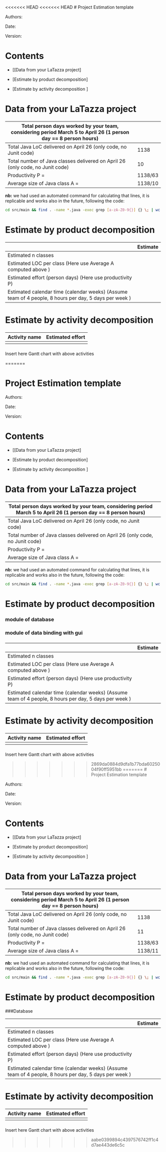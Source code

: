<<<<<<< HEAD
<<<<<<< HEAD
﻿# Project Estimation  templateAuthors:Date:Version:# Contents- [[Data from your LaTazza project]- [Estimate by product decomposition]- [Estimate by activity decomposition ]# Data from your LaTazza project###|         Total person days worked by your  team, considering period March 5 to April 26 (1 person day == 8 person hours)     |   || ----------- | ------------------------------- ||Total Java LoC delivered on April 26 (only code, no Junit code) |1138 || Total number of Java classes delivered on April 26 (only code, no Junit code)|10 || Productivity P =|1138/63 ||Average size of Java class A = | 1138/10 |**nb:** we had used an automated command for calculating that lines, it isreplicable and works also in the future, following the code:```bashcd src/main && find . -name *.java -exec grep [a-zA-Z0-9{}] {} \; | wc -l```# Estimate by product decomposition###|             | Estimate                        || ----------- | ------------------------------- || Estimated n classes   |                             || Estimated LOC per class  (Here use Average A computed above )      |                            || Estimated effort  (person days) (Here use productivity P)  |                                      || Estimated calendar time (calendar weeks) (Assume team of 4 people, 8 hours per day, 5 days per week ) |                    |# Estimate by activity decomposition###|         Activity name    | Estimated effort    || ----------- | ------------------------------- || | |###Insert here Gantt chart with above activities
=======
# Project Estimation  template

Authors:

Date:

Version:

# Contents

- [[Data from your LaTazza project]

- [Estimate by product decomposition]
- [Estimate by activity decomposition ]



# Data from your LaTazza project

###

|         Total person days worked by your  team, considering period March 5 to April 26 (1 person day == 8 person hours)     |   |
| ----------- | ------------------------------- |
|Total Java LoC delivered on April 26 (only code, no Junit code) | |
| Total number of Java classes delivered on April 26 (only code, no Junit code)| |
| Productivity P =| |
|Average size of Java class A = | |

**nb:** we had used an automated command for calculating that lines, it is
replicable and works also in the future, following the code:
```bash
cd src/main && find . -name *.java -exec grep [a-zA-Z0-9{}] {} \; | wc -l
```

# Estimate by product decomposition

### module of database  

### module of data binding with gui


###

|             | Estimate                        |
| ----------- | ------------------------------- |
| Estimated n classes   |                             |
| Estimated LOC per class  (Here use Average A computed above )      |                            |
| Estimated effort  (person days) (Here use productivity P)  |                                      |
| Estimated calendar time (calendar weeks) (Assume team of 4 people, 8 hours per day, 5 days per week ) |                    |


# Estimate by activity decomposition



###

|         Activity name    | Estimated effort    |
| ----------- | ------------------------------- |
| | |


###
Insert here Gantt chart with above activities
>>>>>>> 2869da0884d9dfa1b77bda6025004f90ff5951bb
=======
﻿﻿# Project Estimation  templateAuthors:Date:Version:# Contents- [[Data from your LaTazza project]- [Estimate by product decomposition]- [Estimate by activity decomposition ]# Data from your LaTazza project###|         Total person days worked by your  team, considering period March 5 to April 26 (1 person day == 8 person hours)     |   || ----------- | ------------------------------- ||Total Java LoC delivered on April 26 (only code, no Junit code) |1138 || Total number of Java classes delivered on April 26 (only code, no Junit code)|11 || Productivity P =|1138/63 ||Average size of Java class A = | 1138/11 |**nb:** we had used an automated command for calculating that lines, it isreplicable and works also in the future, following the code:```bashcd src/main && find . -name *.java -exec grep [a-zA-Z0-9{}] {} \; | wc -l```# Estimate by product decomposition###Database|             | Estimate                        || ----------- | ------------------------------- || Estimated n classes   |                             || Estimated LOC per class  (Here use Average A computed above )      |                            || Estimated effort  (person days) (Here use productivity P)  |                                      || Estimated calendar time (calendar weeks) (Assume team of 4 people, 8 hours per day, 5 days per week ) |                    |# Estimate by activity decomposition###|         Activity name    | Estimated effort    || ----------- | ------------------------------- || | |###Insert here Gantt chart with above activities
>>>>>>> aabe0399894c4397576742ff1c4d7ae443de6c5c
